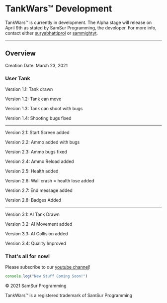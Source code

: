 # TankWars&trade; Development

TankWars&trade; is currently in development. The Alpha stage will release on April 9th as stated by SamSur Programming, the developer. For more info, contact either [suryabhattiprol](https://replit.com/@suryabhattiprol) or [sammightyt](https://replit.com/@sammightyt).

***

## Overview

Creation Date: March 23, 2021

### User Tank
Version 1.1: Tank drawn

Version 1.2: Tank can move

Version 1.3: Tank can shoot with bugs

Version 1.4: Shooting bugs fixed

***

Version 2.1: Start Screen added

Version 2.2: Ammo added with bugs

Version 2.3: Ammo bugs fixed

Version 2.4: Ammo Reload added

Version 2.5: Health added

Version 2.6: Wall crash = health lose added

Version 2.7: End message added

Version 2.8: Badges Added

***

Version 3.1: AI Tank Drawn

Version 3.2: AI Movement added

Version 3.3: AI Collision added

Version 3.4: Quality Improved


### That's all for now!

Please subscribe to our [youtube channel](https://www.youtube.com/channel/UC1z_IsmfvD57ZvI-uwbhaqA)!

```js
console.log("New Stuff Coming Soon!")
```


&copy; 2021 SamSur Programming

TankWars&trade; is a registered trademark of SamSur Programming